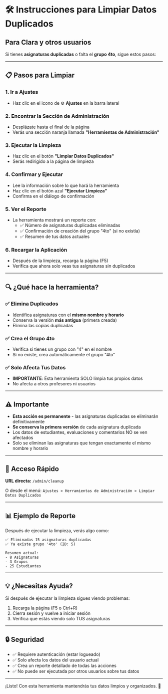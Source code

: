 # 🛠️ Instrucciones para Limpiar Datos Duplicados

## Para Clara y otros usuarios

Si tienes **asignaturas duplicadas** o falta el **grupo 4to**, sigue estos pasos:

---

## 📋 Pasos para Limpiar

### 1. **Ir a Ajustes**
   - Haz clic en el icono de ⚙️ **Ajustes** en la barra lateral

### 2. **Encontrar la Sección de Administración**
   - Desplázate hasta el final de la página
   - Verás una sección naranja llamada **"Herramientas de Administración"**

### 3. **Ejecutar la Limpieza**
   - Haz clic en el botón **"Limpiar Datos Duplicados"**
   - Serás redirigido a la página de limpieza

### 4. **Confirmar y Ejecutar**
   - Lee la información sobre lo que hará la herramienta
   - Haz clic en el botón azul **"Ejecutar Limpieza"**
   - Confirma en el diálogo de confirmación

### 5. **Ver el Reporte**
   - La herramienta mostrará un reporte con:
     - ✅ Número de asignaturas duplicadas eliminadas
     - ✅ Confirmación de creación del grupo "4to" (si no existía)
     - ✅ Resumen de tus datos actuales

### 6. **Recargar la Aplicación**
   - Después de la limpieza, recarga la página (F5)
   - Verifica que ahora solo veas tus asignaturas sin duplicados

---

## 🔍 ¿Qué hace la herramienta?

### ✅ **Elimina Duplicados**
- Identifica asignaturas con el **mismo nombre y horario**
- Conserva la versión **más antigua** (primera creada)
- Elimina las copias duplicadas

### ✅ **Crea el Grupo 4to**
- Verifica si tienes un grupo con "4" en el nombre
- Si no existe, crea automáticamente el grupo "4to"

### ✅ **Solo Afecta Tus Datos**
- **IMPORTANTE**: Esta herramienta SOLO limpia tus propios datos
- No afecta a otros profesores ni usuarios

---

## ⚠️ Importante

- **Esta acción es permanente** - las asignaturas duplicadas se eliminarán definitivamente
- **Se conserva la primera versión** de cada asignatura duplicada
- Los datos de estudiantes, evaluaciones y comentarios NO se ven afectados
- Solo se eliminan las asignaturas que tengan exactamente el mismo nombre y horario

---

## 🚀 Acceso Rápido

**URL directa:** `/admin/cleanup`

O desde el menú:
`Ajustes > Herramientas de Administración > Limpiar Datos Duplicados`

---

## 📊 Ejemplo de Reporte

Después de ejecutar la limpieza, verás algo como:

```
✅ Eliminadas 15 asignaturas duplicadas
✅ Ya existe grupo '4to' (ID: 5)

Resumen actual:
- 8 Asignaturas
- 3 Grupos
- 25 Estudiantes
```

---

## 💡 ¿Necesitas Ayuda?

Si después de ejecutar la limpieza sigues viendo problemas:

1. Recarga la página (F5 o Ctrl+R)
2. Cierra sesión y vuelve a iniciar sesión
3. Verifica que estás viendo solo TUS asignaturas

---

## 🔒 Seguridad

- ✅ Requiere autenticación (estar logueado)
- ✅ Solo afecta los datos del usuario actual
- ✅ Crea un reporte detallado de todas las acciones
- ✅ No puede ser ejecutada por otros usuarios sobre tus datos

---

¡Listo! Con esta herramienta mantendrás tus datos limpios y organizados. 🎉

